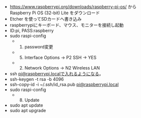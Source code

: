 * https://www.raspberrypi.org/downloads/raspberry-pi-os/ から Raspberry Pi OS (32-bit) Lite をダウンロード
* Etcher を使ってSDカードへ書き込み
* raspberrypiにキーボード、マウス、モニターを接続し起動
* ID:pi, PASS:raspberry
* sudo raspi-config
  * 1. password変更
  * 5. Interface Options -> P2 SSH -> YES
  * 2. Network Options -> N2 Wireless LAN
*  ssh pi@raspberrypi.localで入れるようになる。
* ssh-keygen -t rsa -b 4096
* ssh-copy-id -i ~/.ssh/id_rsa.pub pi@raspberrypi.local
* sudo raspi-config
  * 8. Update
* sudo apt update
* sudo apt upgrade

  
  
